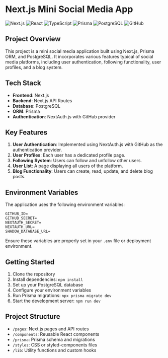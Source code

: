 # Next.js Mini Social Media App

![Next.js](https://img.shields.io/badge/Next.js-000000?style=for-the-badge&logo=next.js&logoColor=white)
![React](https://img.shields.io/badge/React-20232A?style=for-the-badge&logo=react&logoColor=61DAFB)
![TypeScript](https://img.shields.io/badge/TypeScript-007ACC?style=for-the-badge&logo=typescript&logoColor=white)
![Prisma](https://img.shields.io/badge/Prisma-3982CE?style=for-the-badge&logo=Prisma&logoColor=white)
![PostgreSQL](https://img.shields.io/badge/PostgreSQL-316192?style=for-the-badge&logo=postgresql&logoColor=white)
![GitHub](https://img.shields.io/badge/GitHub-100000?style=for-the-badge&logo=github&logoColor=white)

## Project Overview

This project is a mini social media application built using Next.js, Prisma ORM, and PostgreSQL. It incorporates various features typical of social media platforms, including user authentication, following functionality, user profiles, and a blog system.

## Tech Stack

- **Frontend**: Next.js
- **Backend**: Next.js API Routes
- **Database**: PostgreSQL
- **ORM**: Prisma
- **Authentication**: NextAuth.js with GitHub provider

## Key Features

1. **User Authentication**: Implemented using NextAuth.js with GitHub as the authentication provider.
2. **User Profiles**: Each user has a dedicated profile page.
3. **Following System**: Users can follow and unfollow other users.
4. **User List**: A page displaying all users of the platform.
5. **Blog Functionality**: Users can create, read, update, and delete blog posts.

## Environment Variables

The application uses the following environment variables:

```
GITHUB_ID=
GITHUB_SECRET=
NEXTAUTH_SECRET=
NEXTAUTH_URL=
SHADOW_DATABASE_URL=
```

Ensure these variables are properly set in your `.env` file or deployment environment.

## Getting Started

1. Clone the repository
2. Install dependencies: `npm install`
3. Set up your PostgreSQL database
4. Configure your environment variables
5. Run Prisma migrations: `npx prisma migrate dev`
6. Start the development server: `npm run dev`

## Project Structure

- `/pages`: Next.js pages and API routes
- `/components`: Reusable React components
- `/prisma`: Prisma schema and migrations
- `/styles`: CSS or styled-components files
- `/lib`: Utility functions and custom hooks

